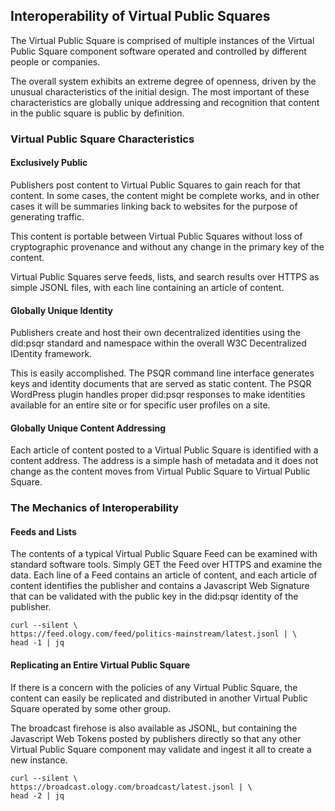 ## Interoperability of Virtual Public Squares

The Virtual Public Square is comprised of multiple instances of the Virtual
Public Square component software operated and controlled by different people or
companies.

The overall system exhibits an extreme degree of openness, driven by the unusual
characteristics of the initial design. The most important of these characteristics
are globally unique addressing and recognition that content in the public square
is public by definition.

### Virtual Public Square Characteristics

#### Exclusively Public
Publishers post content to Virtual Public Squares to gain reach for that content.
In some cases, the content might be complete works, and in other cases it will be
summaries linking back to websites for the purpose of generating traffic.

This content is portable between Virtual Public Squares without loss of
cryptographic provenance and without any change in the primary key of the content.

Virtual Public Squares serve feeds, lists, and search results over HTTPS as simple
JSONL files, with each line containing an article of content.

#### Globally Unique Identity
Publishers create and host their own decentralized identities using the did:psqr
standard and namespace within the overall W3C Decentralized IDentity framework.

This is easily accomplished. The PSQR command line interface generates keys and
identity documents that are served as static content. The PSQR WordPress plugin
handles proper did:psqr responses to make identities available for an entire site
or for specific user profiles on a site.

#### Globally Unique Content Addressing
Each article of content posted to a Virtual Public Square is identified with a
content address. The address is a simple hash of metadata and it does not change
as the content moves from Virtual Public Square to Virtual Public Square.

### The Mechanics of Interoperability

#### Feeds and Lists
The contents of a typical Virtual Public Square Feed can be examined with standard
software tools. Simply GET the Feed over HTTPS and examine the data. Each line of
a Feed contains an article of content, and each article of content identifies the
publisher and contains a Javascript Web Signature that can be validated with the
public key in the did:psqr identity of the publisher.

```
curl --silent \
https://feed.ology.com/feed/politics-mainstream/latest.jsonl | \
head -1 | jq
```

#### Replicating an Entire Virtual Public Square
If there is a concern with the policies of any Virtual Public Square, the content
can easily be replicated and distributed in another Virtual Public Square operated
by some other group.

The broadcast firehose is also available as JSONL, but containing the Javascript
Web Tokens posted by publishers directly so that any other Virtual Public Square
component may validate and ingest it all to create a new instance.
```
curl --silent \
https://broadcast.ology.com/broadcast/latest.jsonl | \
head -2 | jq
```
